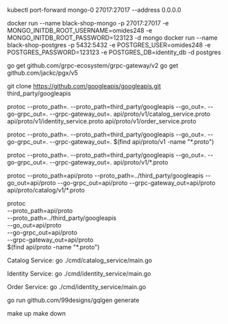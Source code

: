 kubectl port-forward mongo-0 27017:27017 --address 0.0.0.0

docker run --name black-shop-mongo -p 27017:27017 -e MONGO_INITDB_ROOT_USERNAME=omides248 -e MONGO_INITDB_ROOT_PASSWORD=123123 -d mongo
docker run --name black-shop-postgres -p 5432:5432 -e POSTGRES_USER=omides248 -e POSTGRES_PASSWORD=123123 -e POSTGRES_DB=identity_db -d postgres



go get github.com/grpc-ecosystem/grpc-gateway/v2
go get github.com/jackc/pgx/v5


git clone https://github.com/googleapis/googleapis.git third_party/googleapis

protoc --proto_path=. --proto_path=third_party/googleapis --go_out=. --go-grpc_out=. --grpc-gateway_out=. api/proto/v1/catalog_service.proto api/proto/v1/identity_service.proto api/proto/v1/order_service.proto

protoc --proto_path=. --proto_path=third_party/googleapis --go_out=. --go-grpc_out=. --grpc-gateway_out=. $(find api/proto/v1 -name "*.proto")

protoc --proto_path=. --proto_path=third_party/googleapis --go_out=. --go-grpc_out=. --grpc-gateway_out=. api/proto/v1/*.proto




protoc --proto_path=api/proto --proto_path=../third_party/googleapis --go_out=api/proto --go-grpc_out=api/proto --grpc-gateway_out=api/proto api/proto/catalog/v1/*.proto

protoc \
--proto_path=api/proto \
--proto_path=../third_party/googleapis \
--go_out=api/proto \
--go-grpc_out=api/proto \
--grpc-gateway_out=api/proto \
$(find api/proto -name "*.proto")



Catalog Service:
go ./cmd/catalog_service/main.go

Identity Service:
go ./cmd/identity_service/main.go

Order Service:
go ./cmd/identity_service/main.go




go run github.com/99designs/gqlgen generate


make up
make down